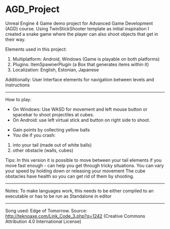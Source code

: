 # AGD_Project
 Unreal Engine 4 Game demo project for Advanced Game Development (AGD) course.
 Using TwinStickShooter template as initial inspiration I created a snake game where the player can also shoot objects that get in their way.
 
 Elements used in this project:
 1. Multiplatform: Android, Windows  (Game is playable on both platforms)
 2. Plugins: ItemSpawnerPlugin  (a Box that generates items within it)
 3. Localization: English, Estonian, Japanese
 
 Additionally:
 User Interface elements for navigation between levels and instructions
 
 ----
 How to play:
 - On Windows: Use WASD for movement and left mouse button or spacebar to shoot projectiles at cubes. 
 - On Android: use left virtual stick and button on right side to shoot.
 
 * Gain points by collecting yellow balls
 * You die if you crash:
 1. into your tail (made out of white balls) 
 2. other obstacle (walls, cubes)
 
 Tips: 
 In this version it is possible to move between your tail elements if you move fast enough - can help you get through tricky situations. 
 You can vary your speed by holding down or releasing your movement
 The cube obstacles have health so you can get rid of them by shooting.
 
 ----
 Notes: To make languages work, this needs to be either compiled to an executable or has to be run as Standalone in editor
 
 ---
 Song used: Edge of Tomorrow.  Source: http://teknoaxe.com/Link_Code_3.php?q=1242 (Creative Commons Attribution 4.0 International License)
 
